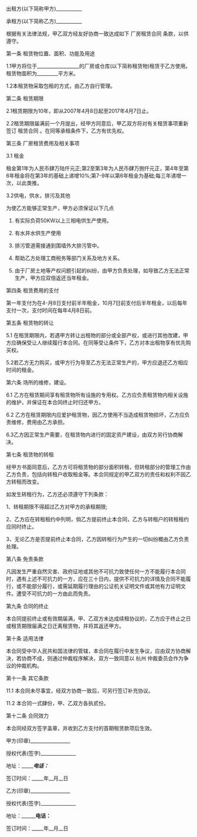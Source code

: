 
 


出租方(以下简称甲方)___________


承租方(以下简称乙方)___________


根据有关法律法规，甲乙双方经友好协商一致达成如下
厂房租赁合同
条款，以供遵守。


第一条 租赁物位置、面积、功能及用途


1.1甲方将位于__________________的厂房或仓库(以下简称租赁物)租赁于乙方使用。租赁物面积为_________平方米。


1.2本租赁物采取包租的方式，由乙方自行管理。


第二条 租赁期限


2.1租赁期限为10年，即从2007年4月8日起至2017年4月7日止。


2.2租赁期限届满前一个月提出，经甲方同意后，甲乙双方将对有关租赁事项重新签订
租赁合同
。在同等承租条件下，乙方有优先权。


第三条 厂房租赁费用及相关事项


3.1 租金


租金第1年为人民币肆万陆仟元正;第2至第3年为人民币肆万捌仟元正，第4年至第6年租金将在第3年的基础上递增10%;第7-9年以第6年租金为基础;每三年递增一次，以此类推。


3.2供电，供水，排污及其他


为使乙方能够正常生产，甲方必须保证以下几点


1. 有实际负荷50KW以上三相电供生产使用。


2. 有水井水供生产使用


3. 排污管道需接通到围墙外大排污管中。


4. 帮助乙方处理工商税务等部门关系及地方关系。


5. 由于厂房土地等产权问题引起的纠纷，由甲方负责处理，如导致乙方无法正常生产，甲方应双倍返还当年租金。


第四条 租赁费用的支付


第一年支付为在4-月8日支付前半年租金，10月7日前支付后半年租金，以后每年支付一次，支付时间在每年4月8日前。


第五条 租赁物的转让


5.1 在租赁期限内，若遇甲方转让出租物的部分或全部产权，或进行其他改建，甲方应确保受让人继续履行本合同。在同等受让条件下，乙方对本出租物享有优先购买权。


5.2若乙方无力购买，或甲方行为导至乙方无法正常生产的，甲方应退还乙方相应时间的租金。


第六条 场所的维修，建设。


6.1 乙方在租赁期间享有租赁物所有设施的专用权。乙方应负责租赁物内相关设施的维护，并保证在本合同终止时归还甲方。


6.2 乙方在租赁期限内应爱护租赁物，因乙方使用不当造成租赁物损坏，乙方应负责维修，费用由乙方承担。


6.3乙方因正常生产需要，在租赁物内进行的固定资产建设，由双方另行协商解决。


第七条 租赁物的转租


经甲方书面同意后，乙方方可将租赁物的部分面积转租，但转租部分的管理工作由乙方负责，包括向转租户收取租金等。本合同规定的甲乙双方的责任和权利不因乙方转租而改变。


如发生转租行为，乙方还必须遵守下列条款：


1、转租期限不得超过乙方对甲方的承租期限;


2、乙方应在转租租约中列明，倘乙方提前终止本合同，乙方与转租户的转租租约应同时终止。


3、无论乙方是否提前终止本合同，乙方因转租行为产生的一切纠纷概由乙方负责处理。


第八条 免责条款


凡因发生严重自然灾害、政府征地或其他不可抗力致使任何一方不能履行本合同时，遇有上述不可抗力的一方，应在三十日内，提供不可抗力的详情及合同不能履行，或不能部分履行，或需延期履行理由的公证机关证明文件或其他有力证明文件。遭受不可抗力的一方由此而免责。


第九条 合同的终止


本合同提前终止或有效期届满，甲、乙双方未达成续租协议的，乙方应于终止之日或租赁期限届满之日迁离租赁物，并将其返还甲方。


第十条 适用法律


本合同受中华人民共和国法律的管辖，本合同在履行中发生争议，应由双方协商解决，若协商不成，则通过仲裁程序解决，双方一致同意以
杭州
仲裁委员会作为争议的仲裁机构。


第十一条 其它条款


11.1 本合同未尽事宜，经双方协商一致后，可另行签订补充协议。


11.2 本合同一式肆份，甲、乙双方各执贰份。


第十二条 合同效力


本合同经双方签字盖章，并收到乙方支付的首期租赁款项后生效。


甲方(印章)_________________


授权代表(签字)_______________


地址：____________电话：_______


签订时间：_____年__月__日


乙方(印章)_________________


授权代表(签字)_______________


地址：____________电话：______


签订时间：_____年__月__日
 


 

 
 
 
 
 
  


  
 

  


  


  
 
 
 
 

